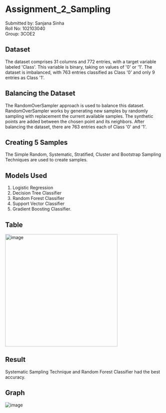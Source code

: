 # Assignment_2_Sampling
Submitted by: Sanjana Sinha  
Roll No: 102103040  
Group: 3COE2

## Dataset
The dataset comprises 31 columns and 772 entries, with a target variable labeled 'Class'. This variable is binary, taking on values of '0' or '1'. The dataset is imbalanced, with 763 entries classified as Class '0' and only 9 entries as Class '1'.

## Balancing the Dataset
The RandomOverSampler approach is used to balance this dataset. RandomOverSampler works by generating new samples by randomly sampling with replacement the current available samples. The synthetic points are added between the chosen point and its neighbors. After balancing the dataset, there are 763 entries each of Class '0' and '1'.

## Creating 5 Samples
The Simple Random, Systematic, Stratified, Cluster and Bootstrap Sampling Techniques are used to create samples.

## Models Used
 
1. Logistic Regression
2. Decision Tree Classifier
3. Random Forest Classifier
4. Support Vector Classifier
5. Gradient Boosting Classifier.

## Table

<img width="359" alt="image" src="https://github.com/SanjanaSinha1/Assignment_Sampling/assets/100065115/dcc3c13b-9f89-47ab-9733-37054597b089">

## Result  

Systematic Sampling Technique and Random Forest Classifier had the best accuracy.

## Graph 

![image](https://github.com/SanjanaSinha1/Assignment_Sampling/assets/100065115/cc4211f2-b0e3-4b12-8cac-5359b4f175e6)


